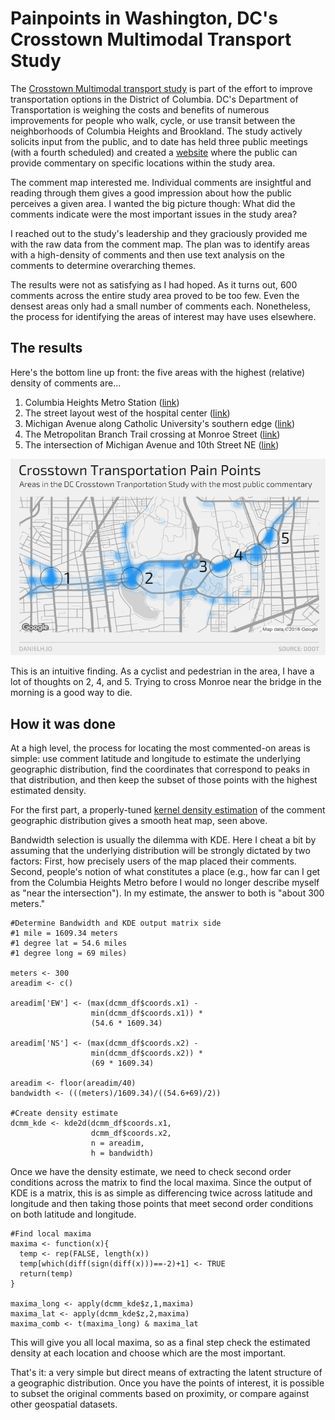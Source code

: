 # Painpoints in Washington, DC's Crosstown Multimodal Transport Study

The [Crosstown Multimodal transport study](http://www.dccrosstownstudy.com/) is part of the effort to improve transportation options in the District of Columbia. DC's Department of Transportation is weighing the costs and benefits of numerous improvements for people who walk, cycle, or use transit between the neighborhoods of Columbia Heights and Brookland. The study actively solicits input from the public, and to date has held three public meetings (with a fourth scheduled) and created a [website](http://www.dccrosstownstudy.com/interactivemap/) where the public can provide commentary on specific locations within the study area.

The comment map interested me. Individual comments are insightful and reading through them gives a good impression about how the public perceives a given area. I wanted the big picture though: What did the comments indicate were the most important issues in the study area?

I reached out to the study's leadership and they graciously provided me with the raw data from the comment map. The plan was to identify areas with a high-density of comments and then use text analysis on the comments to determine overarching themes.

The results were not as satisfying as I had hoped. As it turns out, 600 comments across the entire study area proved to be too few. Even the densest areas only had a small number of comments each. Nonetheless, the process for identifying the areas of interest may have uses elsewhere. 

## The results

Here's the bottom line up front: the five areas with the highest (relative) density of comments are... 

1. Columbia Heights Metro Station ([link](https://www.google.com/maps/@38.9288193,-77.0326456,3a,75y,242.45h,85.26t/data=!3m7!1e1!3m5!1sFZeYzreWbwfTsYp3vr_qtA!2e0!6s%2F%2Fgeo3.ggpht.com%2Fcbk%3Fpanoid%3DFZeYzreWbwfTsYp3vr_qtA%26output%3Dthumbnail%26cb_client%3Dmaps_sv.tactile.gps%26thumb%3D2%26w%3D203%26h%3D100%26yaw%3D146.93626%26pitch%3D0!7i13312!8i6656))
2. The street layout west of the hospital center ([link](https://www.google.com/maps/@38.9297734,-77.0171353,3a,75y,238.57h,79.03t/data=!3m6!1e1!3m4!1sxODjNAJP4Qk_zPrZfrnijQ!2e0!7i13312!8i6656))
3. Michigan Avenue along Catholic University's southern edge ([link](https://www.google.com/maps/@38.9320797,-76.9988472,3a,75y,65.83h,83.74t/data=!3m6!1e1!3m4!1s0o1xceYddYc718oJGoRT_A!2e0!7i13312!8i6656))
4. The Metropolitan Branch Trail crossing at Monroe Street ([link](https://www.google.com/maps/@38.93223,-76.9949797,3a,75y,18.99h,83.31t/data=!3m6!1e1!3m4!1sx3oMSNP5mNFpKaIuivkuLg!2e0!7i13312!8i6656))
5. The intersection of Michigan Avenue and 10th Street NE ([link](https://www.google.com/maps/@38.935459,-76.993003,3a,75y,181.65h,80.95t/data=!3m7!1e1!3m5!1sZam189MqE2OwAHPk-kiBwg!2e0!6s%2F%2Fgeo3.ggpht.com%2Fcbk%3Fpanoid%3DZam189MqE2OwAHPk-kiBwg%26output%3Dthumbnail%26cb_client%3Dmaps_sv.tactile.gps%26thumb%3D2%26w%3D203%26h%3D100%26yaw%3D143.30801%26pitch%3D0!7i13312!8i6656))

![](/CTMM-Study/Visuals/DCMultiModalStudy.png)

This is an intuitive finding. As a cyclist and pedestrian in the area, I have a lot of thoughts on 2, 4, and 5. Trying to cross Monroe near the bridge in the morning is a good way to die.

## How it was done

At a high level, the process for locating the most commented-on areas is simple: use comment latitude and longitude to estimate the underlying geographic distribution, find the coordinates that correspond to peaks in that distribution, and then keep the subset of those points with the highest estimated density.

For the first part, a properly-tuned [kernel density estimation](https://en.wikipedia.org/wiki/Kernel_density_estimation) of the comment geographic distribution gives a smooth heat map, seen above. 

Bandwidth selection is usually the dilemma with KDE. Here I cheat a bit by assuming that the underlying distribution will be strongly dictated by two factors: First, how precisely users of the map placed their comments. Second, people's notion of what constitutes a place (e.g., how far can I get from the Columbia Heights Metro before I would no longer describe myself as "near the intersection"). In my estimate, the answer to both is "about 300 meters." 


    #Determine Bandwidth and KDE output matrix side
    #1 mile = 1609.34 meters
    #1 degree lat = 54.6 miles
    #1 degree long = 69 miles)

    meters <- 300
    areadim <- c()

    areadim['EW'] <- (max(dcmm_df$coords.x1) -
                      min(dcmm_df$coords.x1)) * 
                      (54.6 * 1609.34)

    areadim['NS'] <- (max(dcmm_df$coords.x2) - 
                      min(dcmm_df$coords.x2)) *
                      (69 * 1609.34)

    areadim <- floor(areadim/40)
    bandwidth <- (((meters)/1609.34)/((54.6+69)/2))

    #Create density estimate
    dcmm_kde <- kde2d(dcmm_df$coords.x1,
                      dcmm_df$coords.x2,
                      n = areadim,
                      h = bandwidth)


Once we have the density estimate, we need to check second order conditions across the matrix to find the local maxima. Since the output of KDE is a matrix, this is as simple as differencing twice across latitude and longitude and then taking those points that meet second order conditions on both latitude and longitude.

    #Find local maxima
    maxima <- function(x){
      temp <- rep(FALSE, length(x))
      temp[which(diff(sign(diff(x)))==-2)+1] <- TRUE
      return(temp)
    }

    maxima_long <- apply(dcmm_kde$z,1,maxima)
    maxima_lat <- apply(dcmm_kde$z,2,maxima)
    maxima_comb <- t(maxima_long) & maxima_lat

This will give you all local maxima, so as a final step check the estimated density at each location and choose which are the most important.

That's it: a very simple but direct means of extracting the latent structure of a geographic distribution. Once you have the points of interest, it is possible to subset the original comments based on proximity, or compare against other geospatial datasets.
